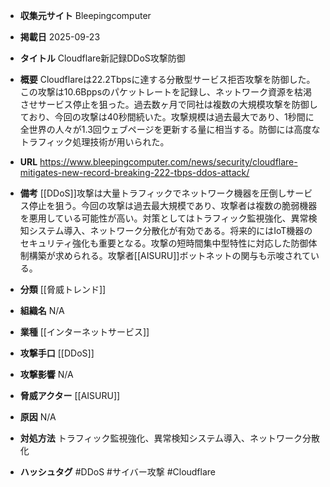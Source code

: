 - **収集元サイト**
Bleepingcomputer

- **掲載日**
2025-09-23

- **タイトル**
Cloudflare新記録DDoS攻撃防御

- **概要**
Cloudflareは22.2Tbpsに達する分散型サービス拒否攻撃を防御した。この攻撃は10.6Bppsのパケットレートを記録し、ネットワーク資源を枯渇させサービス停止を狙った。過去数ヶ月で同社は複数の大規模攻撃を防御しており、今回の攻撃は40秒間続いた。攻撃規模は過去最大であり、1秒間に全世界の人々が1.3回ウェブページを更新する量に相当する。防御には高度なトラフィック処理技術が用いられた。

- **URL**
https://www.bleepingcomputer.com/news/security/cloudflare-mitigates-new-record-breaking-222-tbps-ddos-attack/

- **備考**
[[DDoS]]攻撃は大量トラフィックでネットワーク機器を圧倒しサービス停止を狙う。今回の攻撃は過去最大規模であり、攻撃者は複数の脆弱機器を悪用している可能性が高い。対策としてはトラフィック監視強化、異常検知システム導入、ネットワーク分散化が有効である。将来的にはIoT機器のセキュリティ強化も重要となる。攻撃の短時間集中型特性に対応した防御体制構築が求められる。攻撃者[[AISURU]]ボットネットの関与も示唆されている。

- **分類**
[[脅威トレンド]]

- **組織名**
N/A

- **業種**
[[インターネットサービス]]

- **攻撃手口**
[[DDoS]]

- **攻撃影響**
N/A

- **脅威アクター**
[[AISURU]]

- **原因**
N/A

- **対処方法**
トラフィック監視強化、異常検知システム導入、ネットワーク分散化

- **ハッシュタグ**
#DDoS #サイバー攻撃 #Cloudflare
